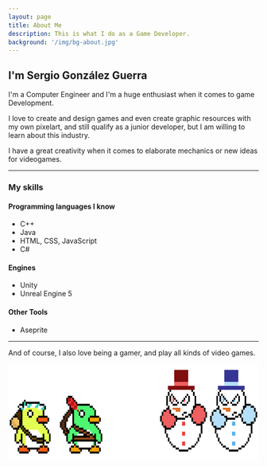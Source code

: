 ```yaml
---
layout: page
title: About Me
description: This is what I do as a Game Developer.
background: '/img/bg-about.jpg'
---
```


## I'm Sergio González Guerra

I'm a Computer Engineer and I'm a huge enthusiast when it comes to game Development.

I love to create and design games and even create graphic resources with my own pixelart, and still qualify as a junior developer, but I am willing to learn about this industry.

I have a great creativity when it comes to elaborate mechanics or new ideas for videogames.

___

### My skills

#### Programming languages I know

- C++
- Java
- HTML, CSS, JavaScript
- C#

#### Engines

- Unity
- Unreal Engine 5

#### Other Tools

- Aseprite

___

And of course, I also love being a gamer, and play all kinds of video games.

<img src="/gif/Polar-project-gifs/polarProjectGroup.gif" alt="img" class="responsive" width="640" height="192"/>